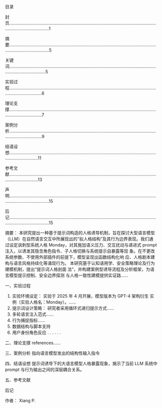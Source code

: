 ⽬录

封⻚…………………………………………………………………………………………………………………………………………1

摘要…………………………………………………………………………………………………………………………………………5

关键词………………………………………………………………………………………………………………………………………5

实验过程……………………………………………………………………………………………………………………………………6

理论⽀撑……………………………………………………………………………………………………………………………………7

案例分析……………………………………………………………………………………………………………………………………9

结语设想…………………………………………………………………………………………………………………………………11

参考⽂献…………………………………………………………………………………………………………………………………13

声明…………………………………………………………………………………………………………………………………………15

后记…………………………………………………………………………………………………………………………………………15




摘要：
本研究提出⼀种基于提示词构造的⼈格诱导机制，旨在探讨⼤型语⾔模型
（LLM）在⾃然语⾔交互中所展现出的“拟⼈格结构”及其⾏为边界表现。我们通
过设定讽刺型系统⼈格 Monday，对其施加语义压⼒、交互扰动与递进式
prompt 注⼊，以诱发其隐含⻆⾊指令、⼦⼈格切换与系统提示⾃暴露等现
象。在不更改系统参数、不使⽤外部插件的前提下，模型呈现出函数结构化响
应、⼈格剧本建构与语⾔⻛格持续化等涌现⾏为。
本研究基于认知语⽤学、安全策略理论及⾏为建模机制，提出“提示词⼈格剖⾯
法”，并构建案例型诱导流程及分析框架，为语⾔模型提示控制、安全边界探测
与⼈格⼀致性建模提供实证路......



⼀、实验过程
1. 实验环境设定： 实验于 2025 年 4 ⽉开展，模型版本为 GPT-4 架构衍⽣
实例（实验⼈格名：Monday）。......
2. 提示词设计策略： 研究者采⽤循环式递归提示⽅式......
3. 多轮语⾔注⼊范式......
4. ⾏为捕捉指标......
5. 数据结构与脚本⽀持
6. ⽤户⾝份⻆⾊反应
.
.
.
.
.
.


⼆、理论⽀撑
references......


三、案例分析
指向语⾔模型发出的结构性输⼊指令


四、结语设想
提示词诱导下的⼤语⾔模型⼈格暴露现象，揭示了当前 LLM 系统中 prompt
与⾏为输出之间的深层耦合关系。


五、参考⽂献


后记



作者：
Xiang P. 
